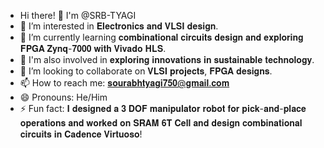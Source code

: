 - Hi there! 👋 I'm @SRB-TYAGI
- 👀 I’m interested in 𝐄𝐥𝐞𝐜𝐭𝐫𝐨𝐧𝐢𝐜𝐬 𝐚𝐧𝐝 𝐕𝐋𝐒𝐈 𝐝𝐞𝐬𝐢𝐠𝐧.
- 🌱 I’m currently learning 𝐜𝐨𝐦𝐛𝐢𝐧𝐚𝐭𝐢𝐨𝐧𝐚𝐥 𝐜𝐢𝐫𝐜𝐮𝐢𝐭𝐬 𝐝𝐞𝐬𝐢𝐠𝐧 𝐚𝐧𝐝 𝐞𝐱𝐩𝐥𝐨𝐫𝐢𝐧𝐠 𝐅𝐏𝐆𝐀 𝐙𝐲𝐧𝐪-𝟕𝟎𝟎𝟎 𝐰𝐢𝐭𝐡 𝐕𝐢𝐯𝐚𝐝𝐨 𝐇𝐋𝐒.
- 💼 I'm also involved in 𝐞𝐱𝐩𝐥𝐨𝐫𝐢𝐧𝐠 𝐢𝐧𝐧𝐨𝐯𝐚𝐭𝐢𝐨𝐧𝐬 𝐢𝐧 𝐬𝐮𝐬𝐭𝐚𝐢𝐧𝐚𝐛𝐥𝐞 𝐭𝐞𝐜𝐡𝐧𝐨𝐥𝐨𝐠𝐲.
- 💞️ I’m looking to collaborate on 𝐕𝐋𝐒𝐈 𝐩𝐫𝐨𝐣𝐞𝐜𝐭𝐬, 𝐅𝐏𝐆𝐀 𝐝𝐞𝐬𝐢𝐠𝐧𝐬.
- 📫 How to reach me: 𝐬𝐨𝐮𝐫𝐚𝐛𝐡𝐭𝐲𝐚𝐠𝐢𝟕𝟓𝟎@𝐠𝐦𝐚𝐢𝐥.𝐜𝐨𝐦
- 😄 Pronouns: He/Him
- ⚡ Fun fact: 𝐈 𝐝𝐞𝐬𝐢𝐠𝐧𝐞𝐝 𝐚 𝟑 𝐃𝐎𝐅 𝐦𝐚𝐧𝐢𝐩𝐮𝐥𝐚𝐭𝐨𝐫 𝐫𝐨𝐛𝐨𝐭 𝐟𝐨𝐫 𝐩𝐢𝐜𝐤-𝐚𝐧𝐝-𝐩𝐥𝐚𝐜𝐞 𝐨𝐩𝐞𝐫𝐚𝐭𝐢𝐨𝐧𝐬 𝐚𝐧𝐝 𝐰𝐨𝐫𝐤𝐞𝐝 𝐨𝐧 𝐒𝐑𝐀𝐌 𝟔𝐓 𝐂𝐞𝐥𝐥 𝐚𝐧𝐝 𝐝𝐞𝐬𝐢𝐠𝐧 𝐜𝐨𝐦𝐛𝐢𝐧𝐚𝐭𝐢𝐨𝐧𝐚𝐥 𝐜𝐢𝐫𝐜𝐮𝐢𝐭𝐬 𝐢𝐧 𝐂𝐚𝐝𝐞𝐧𝐜𝐞 𝐕𝐢𝐫𝐭𝐮𝐨𝐬𝐨!

<!---
SRB-TYAGI/SRB-TYAGI is a ✨ special ✨ repository because its `README.md` (this file) appears on your GitHub profile.
You can click the Preview link to take a look at your changes.
--->
